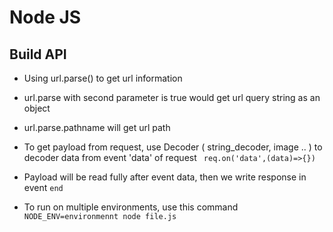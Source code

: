 # Node JS 
## Build API 


- Using url.parse() to get url information

- url.parse with second parameter is true would get url query string as an object 

- url.parse.pathname will get url path
- To get payload from request, use Decoder ( string_decoder, image .. ) to decoder data from event 'data' of request ` req.on('data',(data)=>{})`
 
 - Payload will be read fully after event data, then we write response in event `end`

 - To run on multiple environments, use this command `NODE_ENV=environmennt node file.js`

 
